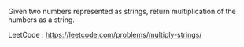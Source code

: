 Given two numbers represented as strings, return multiplication of the numbers as a string.

LeetCode : https://leetcode.com/problems/multiply-strings/